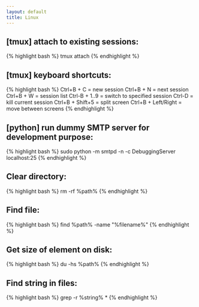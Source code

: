 ```yaml
---
layout: default
title: Linux
---
```


## [tmux] attach to existing sessions: ##

{% highlight bash %}
tmux attach
{% endhighlight %}

## [tmux] keyboard shortcuts: ##

{% highlight bash %}
Ctrl+B + C = new session
Ctrl+B + N = next session
Ctrl+B + W = session list
Ctrl-B + 1..9 = switch to specified session
Ctrl-D = kill current session
Ctrl+B + Shift+5 = split screen
Ctrl+B + Left/Right = move between screens
{% endhighlight %}

## [python] run dummy SMTP server for development purpose: ##

{% highlight bash %}
sudo python -m smtpd -n -c DebuggingServer localhost:25
{% endhighlight %}

## Clear directory: ##

{% highlight bash %}
rm -rf %path%
{% endhighlight %}

## Find file: ##

{% highlight bash %}
find %path% -name "%filename%"
{% endhighlight %}

## Get size of element on disk: ##

{% highlight bash %}
du -hs %path%
{% endhighlight %}

## Find string in files: ##

{% highlight bash %}
grep -r %string% *
{% endhighlight %}
